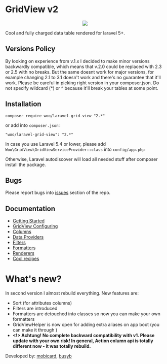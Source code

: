 # GridView v2

<p align="center">
    <img src="./screen.png">
</p>

Cool and fully charged data table rendered for laravel 5+.

## Versions Policy
By looking on experience from v.1.x I decided to make minor versions backwardly compatible, 
which means that v.2.0 could be replaced with 2.3 or 2.5 with no breaks. 
But the same doesnt work for major versions, for example changing 2.1 to 3.1 doesn't work and there's no guarantee that it'll work.
Please be careful in picking right version in your composer.json. Do not specify wildcard (*) or ^ because it'll break your tables at some point.  

## Installation
```
composer require woo/laravel-grid-view "2.*"
``` 

or add into `composer.json`:
```
"woo/laravel-grid-view": "2.*"
```

In case you use Laravel 5.4 or lower, please add 
`Woo\GridView\GridViewServiceProvider::class` into `config/app.php`

Otherwise, Laravel autodiscover will load all needed stuff after composer install the package.

## Bugs
Please report bugs into <a href="https://github.com/deniskoronets/Laravel-GridView/issues">issues</a> section of the repo.

## Documentation
- <a href="getting-started">Getting Started</a>
- <a href="grid-view-configuring">GridView Configuring</a>
- <a href="columns">Columns</a>
- <a href="data-providers">Data Providers</a>
- <a href="filters">Filters</a>
- <a href="formatters">Formatters</a>
- <a href="renderers">Renderers</a>
- <a href="recipes">Cool recipes</a>

# What's new?
In second version I almost rebuild everything.
New features are:
- Sort (for attributes columns)
- Filters are introduced
- Formatters are detouched into classes so now you can make your own formatters
- GridViewHelper is now open for adding extra aliases on app boot (you can make it through )
- **<!> Achtung! No complete backward compatibility with v1. Please update with your own risk! In general, Action column api is totally different now - it was totally rebuild.**

Developed by: <a href="https://mobicard.com.ua/">mobicard</a>, <a href="https://busyb.com.ua/">busyb</a>
